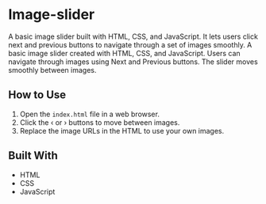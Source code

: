 # Image-slider
A basic image slider built with HTML, CSS, and JavaScript. It lets users click next and previous buttons to navigate through a set of images smoothly.
A basic image slider created with HTML, CSS, and JavaScript. Users can navigate through images using Next and Previous buttons. The slider moves smoothly between images.

## How to Use

1. Open the `index.html` file in a web browser.  
2. Click the ‹ or › buttons to move between images.  
3. Replace the image URLs in the HTML to use your own images.

## Built With

- HTML  
- CSS  
- JavaScript  

